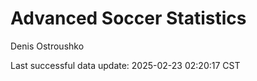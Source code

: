 # Advanced Soccer Statistics
Denis Ostroushko

<!-- gfm -->

Last successful data update: 2025-02-23 02:20:17 CST
